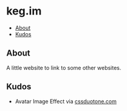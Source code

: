 # keg.im

<!-- BEGIN mktoc -->

- [About](#about)
- [Kudos](#kudos)
<!-- END mktoc -->

## About

A little website to link to some other websites.

## Kudos

- Avatar Image Effect via [cssduotone.com](https://cssduotone.com/)